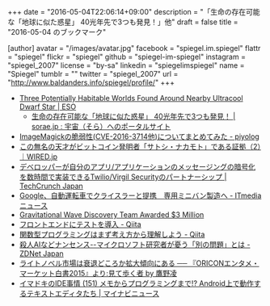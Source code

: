 +++
date = "2016-05-04T22:06:14+09:00"
description = "「生命の存在可能な「地球に似た惑星」 40光年先で3つも発見！」他"
draft = false
title = "2016-05-04 のブックマーク"

[author]
  avatar = "/images/avatar.jpg"
  facebook = "spiegel.im.spiegel"
  flattr = "spiegel"
  flickr = "spiegel"
  github = "spiegel-im-spiegel"
  instagram = "spiegel_2007"
  license = "by-sa"
  linkedin = "spiegelimspiegel"
  name = "Spiegel"
  tumblr = ""
  twitter = "spiegel_2007"
  url = "http://www.baldanders.info/spiegel/profile/"
+++

- [Three Potentially Habitable Worlds Found Around Nearby Ultracool Dwarf Star | ESO](http://www.eso.org/public/news/eso1615/)
    - [生命の存在可能な「地球に似た惑星」 40光年先で3つも発見！ | sorae.jp : 宇宙（そら）へのポータルサイト](http://sorae.jp/030201/2016_05_03_earth.html)
- [ImageMagickの脆弱性(CVE-2016-3714他)についてまとめてみた - piyolog](http://d.hatena.ne.jp/Kango/20160504/1462352882)
- [この無名の天才がビットコイン発明者「サトシ・ナカモト」である証拠（2）｜WIRED.jp](http://wired.jp/2016/05/04/bitcoins-creator-satoshi-nakamoto-is-2/)
- [デベロッパーが自分のアプリ/アプリケーションのメッセージングの暗号化を数時間で実装できるTwilio/Virgil Securityのパートナーシップ | TechCrunch Japan](http://jp.techcrunch.com/2016/05/04/20160503adding-end-to-end-encrypted-messaging-to-your-app-just-got-a-lot-easier/)
- [Google、自動運転車でクライスラーと提携　専用ミニバン製造へ - ITmedia ニュース](http://www.itmedia.co.jp/news/articles/1605/04/news022.html)
- [Gravitational Wave Discovery Team Awarded $3 Million](http://www.space.com/32782-gravitational-wave-discovery-breakthrough-prize.html)
- [フロントエンドにテストを導入 - Qiita](http://qiita.com/howdy39/items/cdd5b252096f5a2fa438)
- [関数型プログラミングはまず考え方から理解しよう - Qiita](http://qiita.com/stkdev/items/5c021d4e5d54d56b927c)
- [殺人AIなどナンセンス--マイクロソフト研究者が憂う「別の問題」とは - ZDNet Japan](http://japan.zdnet.com/article/35081410/)
- [ライトノベル市場は衰退どころか拡大傾向にある ── 『ORICONエンタメ・マーケット白書2015』より:見て歩く者 by 鷹野凌](http://www.wildhawkfield.com/2016/05/real-light-novel-market.html)
- [イマドキのIDE事情 (151) メモからプログラミングまで!? Android上で動作するテキストエディタたち | マイナビニュース](http://news.mynavi.jp/column/ide/151/)
